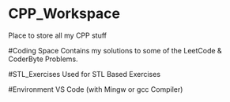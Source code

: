 # CPP_Workspace
Place to store all my CPP stuff

#Coding Space
Contains my solutions to some of the LeetCode & CoderByte Problems. 

#STL_Exercises
Used for STL Based Exercises


#Environment
VS Code (with Mingw or gcc Compiler)